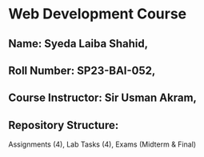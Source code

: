 # Web Development Course

## **Name:** Syeda Laiba Shahid, 

## **Roll Number:** SP23-BAI-052, 

## **Course Instructor:** Sir Usman Akram, 

## **Repository Structure:**
Assignments (4),
Lab Tasks (4), 
Exams (Midterm & Final)

